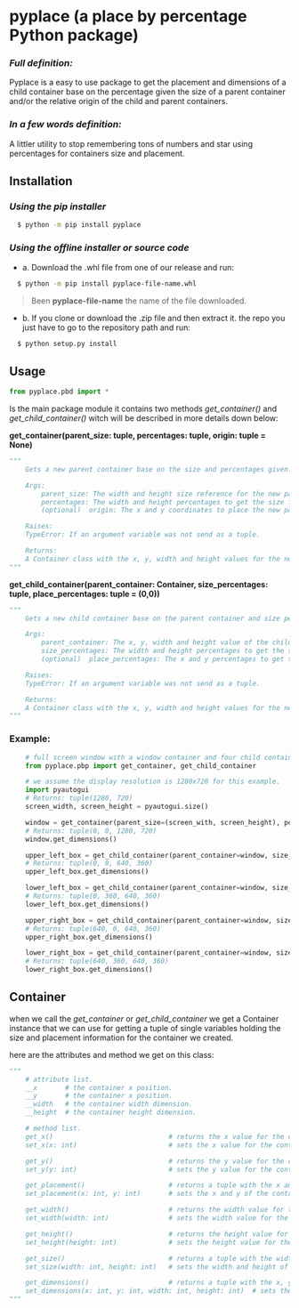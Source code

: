 # pyplace (a place by percentage Python package)

### _Full definition:_

Pyplace is a easy to use package to get the placement and dimensions of a child container base on the percentage given the size of a parent container and/or the relative origin of the child and parent containers.

### _In a few words definition:_

A littler utility to stop remembering tons of numbers and star using percentages for containers size and placement.

## Installation
### _Using the pip installer_
```bash
  $ python -m pip install pyplace
```

### _Using the offline installer or source code_

- a. Download the .whl file from one of our release and run:
```bash
  $ python -m pip install pyplace-file-name.whl
```
> Been **pyplace-file-name** the name of the file downloaded.

- b. If you clone or download the .zip file and then extract it. the repo you just have to go to the repository path and run:
```bash
  $ python setup.py install
```

## Usage

```python
from pyplace.pbd import *
```

Is the main package module it contains two methods _get_container()_ and _get_child_container()_ witch will be described in more details down below:

**get_container(parent_size: tuple, percentages: tuple, origin: tuple = None)**

```python
"""
    Gets a new parent container base on the size and percentages given.

    Args:
        parent_size: The width and height size reference for the new parent container.
        percentages: The width and height percentages to get the size for the new parent container.
        (optional)  origin: The x and y coordinates to place the new parent container.

    Raises:
    TypeError: If an argument variable was not send as a tuple.

    Returns:
    A Container class with the x, y, width and height values for the new parent container.
"""
```

**get_child_container(parent_container: Container, size_percentages: tuple, place_percentages: tuple = (0,0))**

```python
"""
    Gets a new child container base on the parent container and size percentages given.

    Args:
        parent_container: The x, y, width and height value of the child container.
        size_percentages: The width and height percentages to get the size for the new child container.
        (optional)  place_percentages: The x and y percentages to get the placement for the new child container.

    Raises:
    TypeError: If an argument variable was not send as a tuple.

    Returns:
    A Container class with the x, y, width and height values for the new child container.
"""
```

### Example:

```python
    # full screen window with a window container and four child containers.
    from pyplace.pbp import get_container, get_child_container

    # we assume the display resolution is 1280x720 for this example.
    import pyautogui
    # Returns: tuple(1280, 720)
    screen_width, screen_height = pyautogui.size()

    window = get_container(parent_size=(screen_with, screen_height), percentages=(1, 1))
    # Returns: tuple(0, 0, 1280, 720)
    window.get_dimensions()

    upper_left_box = get_child_container(parent_container=window, size_percentages=(0.5, 0.5))
    # Returns: tuple(0, 0, 640, 360)
    upper_left_box.get_dimensions()

    lower_left_box = get_child_container(parent_container=window, size_percentages=(0.5, 0.5), place_percentages=(0, 0.5))
    # Returns: tuple(0, 360, 640, 360)
    lower_left_box.get_dimensions()

    upper_right_box = get_child_container(parent_container=window, size_percentages=(0.5, 0.5), place_percentages=(0.5, 0))
    # Returns: tuple(640, 0, 640, 360)
    upper_right_box.get_dimensions()

    lower_right_box = get_child_container(parent_container=window, size_percentages=(0.5, 0.5), place_percentages=(0.5, 0.5))
    # Returns: tuple(640, 360, 640, 360)
    lower_right_box.get_dimensions()
```

## Container

when we call the _get_container_ or _get_child_container_ we get a Container instance that we can use for getting a tuple of single variables holding the size and placement information for the container we created.

here are the attributes and method we get on this class:

```python
"""
    # attribute list.
    __x       # the container x position.
    __y       # the container x position.
    __width   # the container width dimension.
    __height  # the container height dimension.

    # method list.
    get_x()                             # returns the x value for the container.
    set_x(x: int)                       # sets the x value for the container.

    get_y()                             # returns the y value for the container.
    set_y(y: int)                       # sets the y value for the container.

    get_placement()                     # returns a tuple with the x and y of the container.
    set_placement(x: int, y: int)       # sets the x and y of the container.

    get_width()                         # returns the width value for the container.
    set_width(width: int)               # sets the width value for the container.

    get_height()                        # returns the height value for the container.
    set_height(height: int)             # sets the height value for the container.

    get_size()                          # returns a tuple with the width and height of the container.
    set_size(width: int, height: int)   # sets the width and height of the container.

    get_dimensions()                    # returns a tuple with the x, y, width and height of the container.
    set_dimensions(x: int, y: int, width: int, height: int)  # sets the x, y, width and height of the container.
"""
```
